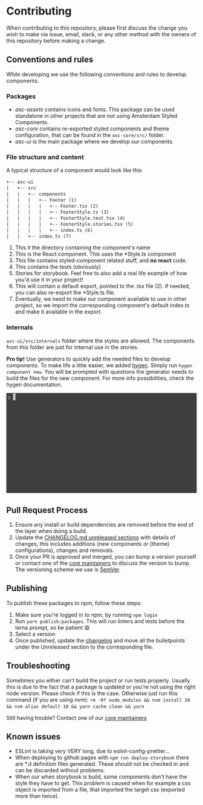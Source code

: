 # Contributing

When contributing to this repository, please first discuss the change you wish to make via issue,
email, slack, or any other method with the owners of this repository before making a change. 

## Conventions and rules

While developing we use the following conventions and rules to develop components.

### Packages
- *asc-assets* contains icons and fonts. This package can be used standalone in other projects that
  are not using Amsterdam Styled Components.
- *asc-core* contains re-exported styled components and theme configuration, that can be found in 
the `asc-core/src/` folder.
- *asc-ui* is the main package where we develop our components.

### File structure and content
A typical structure of a component would look like this
```
+-- asc-ui
|   +-- src
|   |   +-- components
|   |   |   +-- Footer (1)
|   |   |   |   +-- Footer.tsx (2)
|   |   |   |   +-- FooterStyle.ts (3)
|   |   |   |   +-- FooterStyle.test.tsx (4)
|   |   |   |   +-- FooterStyle.stories.tsx (5)
|   |   |   |   +-- index.ts (6)
|   |   +-- index.ts (7)
```
1. This it the directory containing the component's name
2. This is the React component. This uses the *Style.ts component
3. This file contains styled-component related stuff, and **no react** code.    
4. This contains the tests (obviously)
5. Stories for storybook. Feel free to also add a real life example of how you'd use it in your
   project!
6. This will contain a default export, pointed to the .tsx file (2). If needed, you can also 
   re-export the *Style.ts file.
7. Eventually, we need to make our component available to use in other project, so we import
   the corresponding component's default index.ts and make it available in the export.

### Internals 
`asc-ui/src/internals` folder where the styles are allowed. The components from this folder are 
just for internal use in the stories.

**Pro tip!** Use generators to quickly add the needed files to develop components.
To make life a little easier, we added [hygen](https://www.hygen.io/). Simply run 
`hygen component new`. You will be prompted with questions the generator needs to build the files 
for the new component. For more info possibilities, check the hygen documentation.

![](../media/hygen.gif)

## Pull Request Process

1. Ensure any install or build dependencies are removed before the end of the layer when doing a 
   build.
2. Update the [CHANGELOG.md unreleased sections](../CHANGELOG.md#user-content-unreleasedd) with 
   details of changes, this includes additions (new components or (theme) configurations), changes 
   and removals.
3. Once your PR is approved and merged, you can bump a version yourself or contact one of the 
   [core maintainers](./MAINTAINERS.md) to discuss the version to bump. The versioning scheme we 
   use is [SemVer](http://semver.org/).

## Publishing

To publish these packages to npm, follow these steps:

1. Make sure you're logged in to npm, by running `npm login`
2. Run `yarn publish:packages`. This will run linters and tests before the lerna prompt, 
   so be patient :smile:
3. Select a version
4. Once published, update the [changelog](../CHANGELOG.md) and move all the bulletpoints under the 
   Unreleased section to the corresponding file.
   
## Troubleshooting

Sometimes you either can't build the project or run tests properly. Usually this is due to the fact 
that a package is updated or you're not using the right node version. Please check if this is the
case. Otherwise just run this command (if you are using nvm):
`rm -Rf node_modules && nvm install 10 && nvm alias default 10 && yarn cache clean && yarn`

Still having trouble? Contact one of our [core maintainers](./MAINTAINERS.md)

## Known issues

- ESLint is taking very VERY long, due to eslint-config-prettier...
- When deploying to github pages with `npm run deploy-storybook` there are \*.d definition files 
  generated. These should not be checked in and can be discarded without problems.
- When our when storybook is build, some components don't have the style they have to get. This 
  problem is caused when for example a css object is imported from a file, that imported the target 
  css (exported more than twice).
